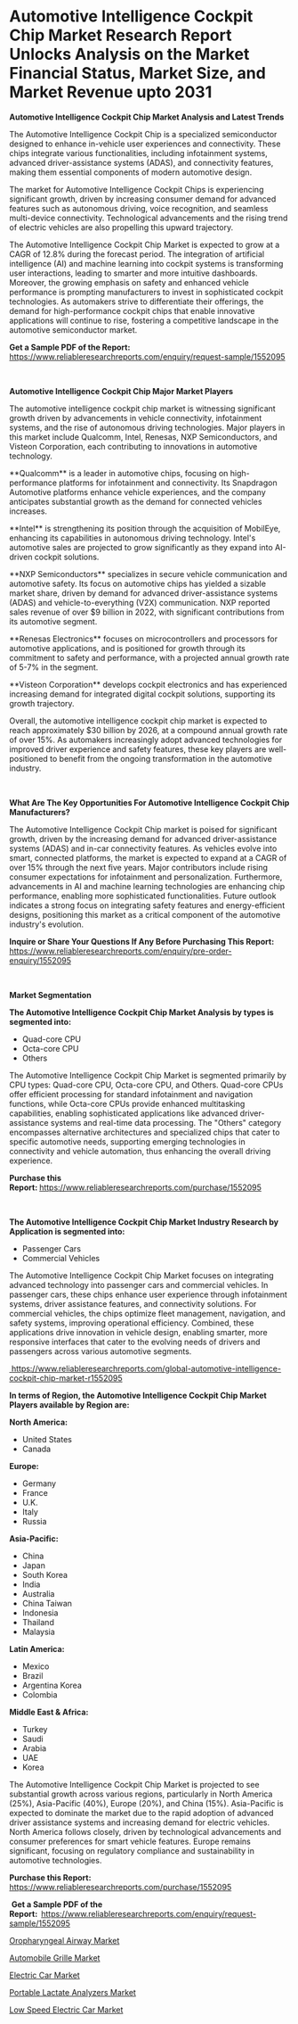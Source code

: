 <p><h1>Automotive Intelligence Cockpit Chip Market Research Report Unlocks Analysis on the Market Financial Status, Market Size, and Market Revenue upto 2031</h1></p><p><strong>Automotive Intelligence Cockpit Chip Market Analysis and Latest Trends</strong></p>
<p><p>The Automotive Intelligence Cockpit Chip is a specialized semiconductor designed to enhance in-vehicle user experiences and connectivity. These chips integrate various functionalities, including infotainment systems, advanced driver-assistance systems (ADAS), and connectivity features, making them essential components of modern automotive design. </p><p>The market for Automotive Intelligence Cockpit Chips is experiencing significant growth, driven by increasing consumer demand for advanced features such as autonomous driving, voice recognition, and seamless multi-device connectivity. Technological advancements and the rising trend of electric vehicles are also propelling this upward trajectory. </p><p>The Automotive Intelligence Cockpit Chip Market is expected to grow at a CAGR of 12.8% during the forecast period. The integration of artificial intelligence (AI) and machine learning into cockpit systems is transforming user interactions, leading to smarter and more intuitive dashboards. Moreover, the growing emphasis on safety and enhanced vehicle performance is prompting manufacturers to invest in sophisticated cockpit technologies. As automakers strive to differentiate their offerings, the demand for high-performance cockpit chips that enable innovative applications will continue to rise, fostering a competitive landscape in the automotive semiconductor market.</p></p>
<p><strong>Get a Sample PDF of the Report:&nbsp;</strong> <a href="https://www.reliableresearchreports.com/enquiry/request-sample/1552095?utm_campaign=31&utm_medium=2&utm_source=Github&utm_content=ia&utm_term=03112024&utm_id=automotive-intelligence-cockpit-chip">https://www.reliableresearchreports.com/enquiry/request-sample/1552095</a></p>
<p>&nbsp;</p>
<p><strong>Automotive Intelligence Cockpit Chip Major Market Players</strong></p>
<p><p>The automotive intelligence cockpit chip market is witnessing significant growth driven by advancements in vehicle connectivity, infotainment systems, and the rise of autonomous driving technologies. Major players in this market include Qualcomm, Intel, Renesas, NXP Semiconductors, and Visteon Corporation, each contributing to innovations in automotive technology.</p><p>**Qualcomm** is a leader in automotive chips, focusing on high-performance platforms for infotainment and connectivity. Its Snapdragon Automotive platforms enhance vehicle experiences, and the company anticipates substantial growth as the demand for connected vehicles increases. </p><p>**Intel** is strengthening its position through the acquisition of MobilEye, enhancing its capabilities in autonomous driving technology. Intel's automotive sales are projected to grow significantly as they expand into AI-driven cockpit solutions.</p><p>**NXP Semiconductors** specializes in secure vehicle communication and automotive safety. Its focus on automotive chips has yielded a sizable market share, driven by demand for advanced driver-assistance systems (ADAS) and vehicle-to-everything (V2X) communication. NXP reported sales revenue of over $9 billion in 2022, with significant contributions from its automotive segment.</p><p>**Renesas Electronics** focuses on microcontrollers and processors for automotive applications, and is positioned for growth through its commitment to safety and performance, with a projected annual growth rate of 5-7% in the segment.</p><p>**Visteon Corporation** develops cockpit electronics and has experienced increasing demand for integrated digital cockpit solutions, supporting its growth trajectory. </p><p>Overall, the automotive intelligence cockpit chip market is expected to reach approximately $30 billion by 2026, at a compound annual growth rate of over 15%. As automakers increasingly adopt advanced technologies for improved driver experience and safety features, these key players are well-positioned to benefit from the ongoing transformation in the automotive industry.</p></p>
<p>&nbsp;</p>
<p><strong>What Are The Key Opportunities For Automotive Intelligence Cockpit Chip Manufacturers?</strong></p>
<p><p>The Automotive Intelligence Cockpit Chip market is poised for significant growth, driven by the increasing demand for advanced driver-assistance systems (ADAS) and in-car connectivity features. As vehicles evolve into smart, connected platforms, the market is expected to expand at a CAGR of over 15% through the next five years. Major contributors include rising consumer expectations for infotainment and personalization. Furthermore, advancements in AI and machine learning technologies are enhancing chip performance, enabling more sophisticated functionalities. Future outlook indicates a strong focus on integrating safety features and energy-efficient designs, positioning this market as a critical component of the automotive industry's evolution.</p></p>
<p><strong>Inquire or Share Your Questions If Any Before Purchasing This Report:</strong> <a href="https://www.reliableresearchreports.com/enquiry/pre-order-enquiry/1552095?utm_campaign=31&utm_medium=2&utm_source=Github&utm_content=ia&utm_term=03112024&utm_id=automotive-intelligence-cockpit-chip">https://www.reliableresearchreports.com/enquiry/pre-order-enquiry/1552095</a></p>
<p>&nbsp;</p>
<p><strong>Market Segmentation</strong></p>
<p><strong>The Automotive Intelligence Cockpit Chip Market Analysis by types is segmented into:</strong></p>
<p><ul><li>Quad-core CPU</li><li>Octa-core CPU</li><li>Others</li></ul></p>
<p><p>The Automotive Intelligence Cockpit Chip Market is segmented primarily by CPU types: Quad-core CPU, Octa-core CPU, and Others. Quad-core CPUs offer efficient processing for standard infotainment and navigation functions, while Octa-core CPUs provide enhanced multitasking capabilities, enabling sophisticated applications like advanced driver-assistance systems and real-time data processing. The "Others" category encompasses alternative architectures and specialized chips that cater to specific automotive needs, supporting emerging technologies in connectivity and vehicle automation, thus enhancing the overall driving experience.</p></p>
<p><strong>Purchase this Report:&nbsp;</strong><a href="https://www.reliableresearchreports.com/purchase/1552095?utm_campaign=31&utm_medium=2&utm_source=Github&utm_content=ia&utm_term=03112024&utm_id=automotive-intelligence-cockpit-chip">https://www.reliableresearchreports.com/purchase/1552095</a></p>
<p>&nbsp;</p>
<p><strong>The Automotive Intelligence Cockpit Chip Market Industry Research by Application is segmented into:</strong></p>
<p><ul><li>Passenger Cars</li><li>Commercial Vehicles</li></ul></p>
<p><p>The Automotive Intelligence Cockpit Chip Market focuses on integrating advanced technology into passenger cars and commercial vehicles. In passenger cars, these chips enhance user experience through infotainment systems, driver assistance features, and connectivity solutions. For commercial vehicles, the chips optimize fleet management, navigation, and safety systems, improving operational efficiency. Combined, these applications drive innovation in vehicle design, enabling smarter, more responsive interfaces that cater to the evolving needs of drivers and passengers across various automotive segments.</p></p>
<p><a href="https://www.reliableresearchreports.com/global-automotive-intelligence-cockpit-chip-market-r1552095?utm_campaign=31&utm_medium=2&utm_source=Github&utm_content=ia&utm_term=03112024&utm_id=automotive-intelligence-cockpit-chip">&nbsp;https://www.reliableresearchreports.com/global-automotive-intelligence-cockpit-chip-market-r1552095</a></p>
<p><strong>In terms of Region, the Automotive Intelligence Cockpit Chip Market Players available by Region are:</strong></p>
<p>
    <p> <strong> North America: </strong>
        <ul>
            <li>United States</li>
            <li>Canada</li>
        </ul>
        </p> 
    <p> <strong> Europe: </strong>
        <ul>
            <li>Germany</li>
            <li>France</li>
            <li>U.K.</li>
            <li>Italy</li>
            <li>Russia</li>
        </ul>
        </p> 
    <p> <strong> Asia-Pacific: </strong>
        <ul>
            <li>China</li>
            <li>Japan</li>
            <li>South Korea</li>
            <li>India</li>
            <li>Australia</li>
            <li>China Taiwan</li>
            <li>Indonesia</li>
            <li>Thailand</li>
            <li>Malaysia</li>
        </ul>
        </p> 
    <p> <strong> Latin America: </strong>
        <ul>
            <li>Mexico</li>
            <li>Brazil</li>
            <li>Argentina Korea</li>
            <li>Colombia</li>
        </ul>
        </p> 
    <p> <strong> Middle East & Africa: </strong>
        <ul>
            <li>Turkey</li>
            <li>Saudi</li>
            <li>Arabia</li>
            <li>UAE</li>
            <li>Korea</li>
        </ul>
    </p>
    </p>
<p><p>The Automotive Intelligence Cockpit Chip Market is projected to see substantial growth across various regions, particularly in North America (25%), Asia-Pacific (40%), Europe (20%), and China (15%). Asia-Pacific is expected to dominate the market due to the rapid adoption of advanced driver assistance systems and increasing demand for electric vehicles. North America follows closely, driven by technological advancements and consumer preferences for smart vehicle features. Europe remains significant, focusing on regulatory compliance and sustainability in automotive technologies.</p></p>
<p><strong>Purchase this Report: </strong><a href="https://www.reliableresearchreports.com/purchase/1552095?utm_campaign=31&utm_medium=2&utm_source=Github&utm_content=ia&utm_term=03112024&utm_id=automotive-intelligence-cockpit-chip">https://www.reliableresearchreports.com/purchase/1552095</a></p>
<p>&nbsp;<strong>Get a Sample PDF of the Report:&nbsp;&nbsp;</strong><a href="https://www.reliableresearchreports.com/enquiry/request-sample/1552095?utm_campaign=31&utm_medium=2&utm_source=Github&utm_content=ia&utm_term=03112024&utm_id=automotive-intelligence-cockpit-chip">https://www.reliableresearchreports.com/enquiry/request-sample/1552095</a></p>
<p><strong></strong></p>
<p><p><a href="https://issuu.com/reportprime-2/docs/oropharyngeal-airway-market-size-20_604dd935b8aeaa?utm_campaign=31&utm_medium=2&utm_source=Github&utm_content=ia&utm_term=03112024&utm_id=automotive-intelligence-cockpit-chip">Oropharyngeal Airway Market</a></p><p><a href="https://www.linkedin.com/pulse/market-forecasting-change-global-automobile-grille-dynamics-future-kmeqe?utm_campaign=31&utm_medium=2&utm_source=Github&utm_content=ia&utm_term=03112024&utm_id=automotive-intelligence-cockpit-chip">Automobile Grille Market</a></p><p><a href="https://www.linkedin.com/pulse/global-electric-car-market-focus-product-type-phevbev-end-user-heaxf?utm_campaign=31&utm_medium=2&utm_source=Github&utm_content=ia&utm_term=03112024&utm_id=automotive-intelligence-cockpit-chip">Electric Car Market</a></p><p><a href="https://issuu.com/reportprime-2/docs/portable-lactate-analyzers-market-s_fe91916da5efa6?utm_campaign=31&utm_medium=2&utm_source=Github&utm_content=ia&utm_term=03112024&utm_id=automotive-intelligence-cockpit-chip">Portable Lactate Analyzers Market</a></p><p><a href="https://www.linkedin.com/pulse/low-speed-electric-car-industry-sector-market-dynamics-jgl1c?utm_campaign=31&utm_medium=2&utm_source=Github&utm_content=ia&utm_term=03112024&utm_id=automotive-intelligence-cockpit-chip">Low Speed Electric Car Market</a></p></p>